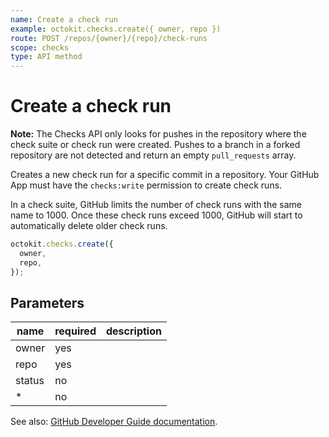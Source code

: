 ```yaml
---
name: Create a check run
example: octokit.checks.create({ owner, repo })
route: POST /repos/{owner}/{repo}/check-runs
scope: checks
type: API method
---
```


# Create a check run

**Note:** The Checks API only looks for pushes in the repository where the check suite or check run were created. Pushes to a branch in a forked repository are not detected and return an empty `pull_requests` array.

Creates a new check run for a specific commit in a repository. Your GitHub App must have the `checks:write` permission to create check runs.

In a check suite, GitHub limits the number of check runs with the same name to 1000. Once these check runs exceed 1000, GitHub will start to automatically delete older check runs.

```js
octokit.checks.create({
  owner,
  repo,
});
```

## Parameters

<table>
  <thead>
    <tr>
      <th>name</th>
      <th>required</th>
      <th>description</th>
    </tr>
  </thead>
  <tbody>
    <tr><td>owner</td><td>yes</td><td>

</td></tr>
<tr><td>repo</td><td>yes</td><td>

</td></tr>
<tr><td>status</td><td>no</td><td>

</td></tr>
<tr><td>*</td><td>no</td><td>

</td></tr>
  </tbody>
</table>

See also: [GitHub Developer Guide documentation](https://docs.github.com/rest/reference/checks#create-a-check-run).
